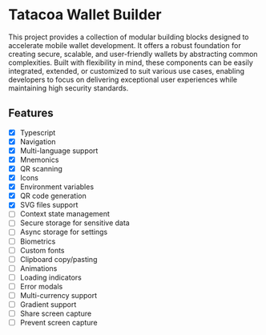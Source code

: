 # Tatacoa Wallet Builder

This project provides a collection of modular building blocks designed to accelerate mobile wallet development. It offers a robust foundation for creating secure, scalable, and user-friendly wallets by abstracting common complexities. Built with flexibility in mind, these components can be easily integrated, extended, or customized to suit various use cases, enabling developers to focus on delivering exceptional user experiences while maintaining high security standards.

## Features

- [x] Typescript
- [x] Navigation
- [x] Multi-language support
- [x] Mnemonics
- [x] QR scanning
- [x] Icons
- [x] Environment variables
- [x] QR code generation
- [x] SVG files support
- [ ] Context state management
- [ ] Secure storage for sensitive data
- [ ] Async storage for settings
- [ ] Biometrics
- [ ] Custom fonts
- [ ] Clipboard copy/pasting
- [ ] Animations
- [ ] Loading indicators
- [ ] Error modals
- [ ] Multi-currency support
- [ ] Gradient support
- [ ] Share screen capture
- [ ] Prevent screen capture
